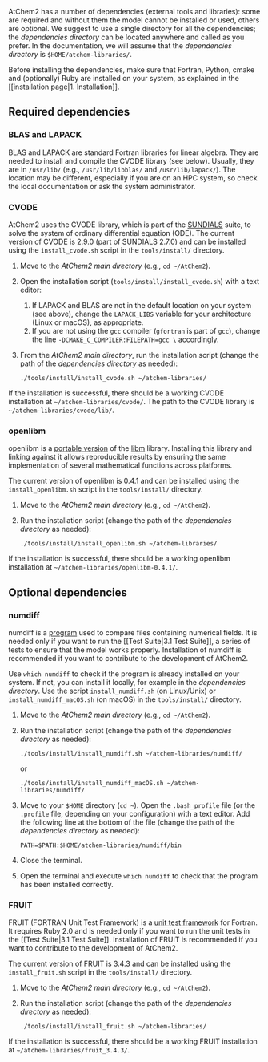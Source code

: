 AtChem2 has a number of dependencies (external tools and libraries): some are required and without them the model cannot be installed or used, others are optional. We suggest to use a single directory for all the dependencies; the _dependencies directory_ can be located anywhere and called as you prefer. In the documentation, we will assume that the _dependencies directory_ is `$HOME/atchem-libraries/`.

Before installing the dependencies, make sure that Fortran, Python, cmake and (optionally) Ruby are installed on your system, as explained in the [[installation page|1. Installation]].

## Required dependencies

### BLAS and LAPACK

BLAS and LAPACK are standard Fortran libraries for linear algebra. They are needed to install and compile the CVODE library (see below). Usually, they are in `/usr/lib/` (e.g., `/usr/lib/libblas/` and `/usr/lib/lapack/`). The location may be different, especially if you are on an HPC system, so check the local documentation or ask the system administrator.

### CVODE

AtChem2 uses the CVODE library, which is part of the [SUNDIALS](https://computation.llnl.gov/projects/sundials) suite, to solve the system of ordinary differential equation (ODE). The current version of CVODE is 2.9.0 (part of SUNDIALS 2.7.0) and can be installed using the `install_cvode.sh` script in the `tools/install/` directory.

1. Move to the _AtChem2 main directory_ (e.g., `cd ~/AtChem2`).

1. Open the installation script (`tools/install/install_cvode.sh`) with a text editor:
   1. If LAPACK and BLAS are not in the default location on your system (see above), change the `LAPACK_LIBS` variable for your architecture (Linux or macOS), as appropriate.
   1. If you are not using the `gcc` compiler (`gfortran` is part of `gcc`), change the line `-DCMAKE_C_COMPILER:FILEPATH=gcc \` accordingly.

1. From the _AtChem2 main directory_, run the installation script (change the path of the _dependencies directory_ as needed):
    ```
    ./tools/install/install_cvode.sh ~/atchem-libraries/
    ```

If the installation is successful, there should be a working CVODE installation at `~/atchem-libraries/cvode/`. The path to the CVODE library is `~/atchem-libraries/cvode/lib/`.

### openlibm

openlibm is a [portable version](http://openlibm.org/) of the [libm](https://en.wikipedia.org/wiki/C_mathematical_functions) library. Installing this library and linking against it allows reproducible results by ensuring the same implementation of several mathematical functions across platforms.

The current version of openlibm is 0.4.1 and can be installed using the `install_openlibm.sh` script in the `tools/install/` directory.

1. Move to the _AtChem2 main directory_ (e.g., `cd ~/AtChem2`).

1. Run the installation script (change the path of the _dependencies directory_ as needed):
    ```
    ./tools/install/install_openlibm.sh ~/atchem-libraries/
    ```

If the installation is successful, there should be a working openlibm installation at `~/atchem-libraries/openlibm-0.4.1/`.

## Optional dependencies

### numdiff

numdiff is a [program](https://www.nongnu.org/numdiff/) used to compare files containing numerical fields. It is needed only if you want to run the [[Test Suite|3.1 Test Suite]], a series of tests to ensure that the model works properly. Installation of numdiff is recommended if you want to contribute to the development of AtChem2.

Use `which numdiff` to check if the program is already installed on your system. If not, you can install it locally, for example in the _dependencies directory_. Use the script `install_numdiff.sh` (on Linux/Unix) or `install_numdiff_macOS.sh` (on macOS) in the `tools/install/` directory.

1. Move to the _AtChem2 main directory_ (e.g., `cd ~/AtChem2`).

1. Run the installation script (change the path of the _dependencies directory_ as needed):
    ```
    ./tools/install/install_numdiff.sh ~/atchem-libraries/numdiff/
    ```
    or
    ```
    ./tools/install/install_numdiff_macOS.sh ~/atchem-libraries/numdiff/
    ```

1. Move to your `$HOME` directory (`cd ~`). Open the `.bash_profile` file (or the `.profile` file, depending on your configuration) with a text editor. Add the following line at the bottom of the file (change the path of the _dependencies directory_ as needed):
    ```
    PATH=$PATH:$HOME/atchem-libraries/numdiff/bin
    ```

1. Close the terminal.

1. Open the terminal and execute `which numdiff` to check that the program has been installed correctly.

### FRUIT

FRUIT (FORTRAN Unit Test Framework) is a [unit test framework](https://en.wikipedia.org/wiki/Unit_testing) for Fortran. It requires Ruby 2.0 and is needed only if you want to run the unit tests in the [[Test Suite|3.1 Test Suite]]. Installation of FRUIT is recommended if you want to contribute to the development of AtChem2.

The current version of FRUIT is 3.4.3 and can be installed using the `install_fruit.sh` script in the `tools/install/` directory.

1. Move to the _AtChem2 main directory_ (e.g., `cd ~/AtChem2`).

1. Run the installation script (change the path of the _dependencies directory_ as needed):
    ```
    ./tools/install/install_fruit.sh ~/atchem-libraries/
    ```

If the installation is successful, there should be a working FRUIT installation at `~/atchem-libraries/fruit_3.4.3/`.
